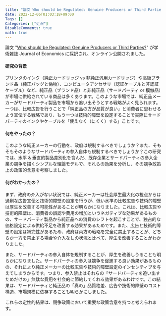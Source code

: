 ```yaml
---
title: "論文 Who should be Regulated: Genuine Producers or Third Parties? が採択され公開されました "
date: 2022-12-06T01:03:18+09:00
Tags: []
Categories: ["近況"]
DisableComments: true
math: true
---
```


論文 "[Who should be Regulated: Genuine Producers or Third Parties?](https://doi.org/10.1007/s00712-022-00808-5)" が学術雑誌 Journal of Economics に採択され、オンライン公開されました。

#### 研究の背景

プリンタのインク（純正カードリッジ vs 非純正汎用カードリッジ）や高級ブランド品（純正バッグと偽物）、コンピュータアクセサリ（認証ケーブルと非認証ケーブル）など、純正品（ブランド品）と非純正品（サードパーティ or 模倣品）が市場に供給されている商品は<!--more-->多くあります。このような市場では、純正品メーカーがサードパーティ製品を市場から追い出そうとする戦略がよく見られます。一つは、比較広告を行うことで「純正品の方が品質が良い」と消費者に思わせるよう宣伝する戦略であり、もう一つは技術的障壁を設定することで実際にサードパーティのインクやケーブルを「使えなく（にくく）する」ことです。

#### 何をやったの？

このような純正メーカーの行動を、政府は規制するべきでしょうか？また、そもそもそのようなサードパーティの参入自体も規制するべきでしょうか？この研究では、水平 & 垂直的製品差別化を含んだ、既存企業とサードパーティの参入企業の競争を描くシンプルな理論モデルで、それらの効果を分析し、その競争政策上の政策的含意を考察しました。

#### 何がわかったの？

まず、政府の介入がない状況では、純正メーカーは社会厚生最大化の視点からは過剰な広告宣伝と技術的障壁の設定を行うが、低い水準の比較広告や技術的障壁は厚生を改善する可能性があることが明らかになりました。これは、比較広告や技術的障壁は、消費者の誤認や費用の増加というネガティブな効果があるものの、サードパーティ製品から純正品への消費のシフトを起こすことで、独占的な価格設定による供給不足を改善する効果があるためです。また、広告と技術的障壁の設定は補完性があるため、政府は両方の戦略を完全に禁止することが、どちらか一方を禁止する場合や介入なしの状況と比べて、厚生を改善することがわかりました。

また、サードパーティの参入自体を規制することが、厚生を改善しうることも明らかになりました。サードパーティの参入は競争を促進する良い効果があるものの、それにより純正メーカーの比較広告や技術的障壁設定のインセンティブを与えてしまうからです。つまり、参入禁止はそれらの「サードパーティを追い出すためだけの」無駄な費用を社会的に節約してくれる効果があるわけです。この結果は、サードパーティと純正品の「真の」品質格差、広告や技術的障壁のコスト構造、市場規模に依存することも明らかにしました。

これらの定性的結果は、競争政策において重要な政策含意を持つと考えられます。

